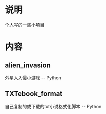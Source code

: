 # 说明   
个人写的一些小项目   
# 内容  
## alien_invasion   
外星人入侵小游戏 -- Python   
## TXTebook_format   
自己复制的或下载的txt小说格式化脚本 -- Python   

